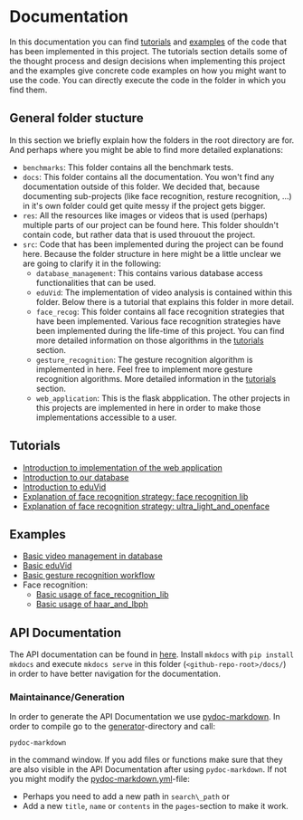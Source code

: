 # Documentation
In this documentation you can find [tutorials](##tutorials) and [examples](#examples)
of the code that has been implemented in this project. The tutorials section
details some of the thought process and design decisions when implementing this
project and the examples give concrete code examples on how you might want to use
the code. You can directly execute the code in the folder in which you find them.

## General folder stucture
In this section we briefly explain how the folders in the root directory are
for. And perhaps where you might be able to find more detailed explanations:
- `benchmarks`: This folder contains all the benchmark tests.
- `docs`: This folder contains all the documentation. You won't find any
documentation outside of this folder. We decided that, because documenting
sub-projects (like face recognition, resture recognition, ...) in it's own
folder could get quite messy if the project gets bigger.
- `res`: All the resources like images or videos that is used (perhaps) multiple
parts of our project can be found here. This folder shouldn't contain code, but
rather data that is used throuout the project.
- `src`: Code that has been implemented during the project can be found here.
Because the folder structure in here might be a little unclear we are going to
clarify it in the following:
    - `database_management`: This contains various database access
    functionalities that can be used.
    - `eduVid`: The implementation of video analysis is contained within this
    folder. Below there is a tutorial that explains this folder in more detail.
    - `face_recog`: This folder contains all face recognition strategies that
    have been implemented. Various face recognition strategies have been
    implemented during the life-time of this project. You can find more
    detailed information on those algorithms in the [tutorials](##tutorials)
    section.
    - `gesture_recognition`: The gesture recognition algorithm is implemented
    in here. Feel free to implement more gesture recognition algorithms. More
    detailed information in the [tutorials](##tutorials) section.
    - `web_application`: This is the flask abpplication. The other projects in
    this projects are implemented in here in order to make those 
    implementations accessible to a user.

## Tutorials
- [Introduction to implementation of the web application](tutorials/introduction_to_implementation_of_the_web_application.md)
- [Introduction to our database](tutorials/introduction_to_our_database.md)
- [Introduction to eduVid](tutorials/introduction_to_eduVid.md)
- [Explanation of face recognition strategy: face recognition lib](tutorials/explanation_of_face_recognition_lib)
- [Explanation of face recognition strategy: ultra\_light\_and\_openface](tutorials/explanation_of_ultra_light_and_openface.md)

## Examples
- [Basic video management in database](examples/database_management/example_vdideo_insertion_retrival_and_deletion.py)
- [Basic eduVid](examples/eduVid/qa_usage.py)
- [Basic gesture recognition workflow](examples/gesture_recognition/example_gesture_recognizer.py)
- Face recognition:
    - [Basic usage of face\_recognition\_lib](examples/face_recog/face_recognition_lib/example_usage_FaceReco_class.py)
    - [Basic usage of haar\_and\_lbph](examples/face_recog/haar_and_lbph/example_cv2_recog.py)

## API Documentation
The API documentation can be found in [here](API%20Documentation/README.md).
Install `mkdocs` with `pip install mkdocs` and execute `mkdocs serve` in 
this folder (`<github-repo-root>/docs/`) in order to have better navigation 
for the documentation.

### Maintainance/Generation
In order to generate the API Documentation we use
[pydoc-markdown](https://pypi.org/project/pydoc-markdown/). In order to compile
go to the [generator](.generator)-directory and call:
```
pydoc-markdown
```
in the command window. If you add files or functions make sure that they 
are also visible in the API Documentation after using `pydoc-markdown`. 
If not you might modify the 
[pydoc-markdown.yml](.generator/pydoc-markdown.yml)-file:
- Perhaps you need to add a new path in `search\_path` or
- Add a new `title`, `name` or `contents` in the `pages`-section to make
it work.

